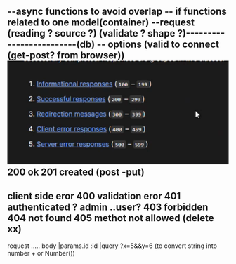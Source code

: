 --async functions to avoid overlap
-- if functions related to one model(container)
--request (reading ? source ?) (validate ? shape ?)-------------------------(db)
-- options (valid to connect (get-post? from browser))
![alt text](image.png)
200 ok
201 created (post -put)
-----------
client side eror
400 validation  eror 
401 authenticated ? admin ..user?
403 forbidden
404 not found
405 methot not allowed (delete xx)
---------------
request ..... body |params.id :id |query ?x=5&&y=6 (to convert string into number + or Number())